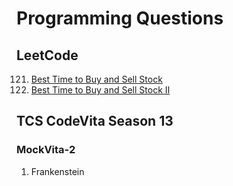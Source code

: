 # Programming Questions

## LeetCode

121. [Best Time to Buy and Sell Stock](https://leetcode.com/problems/best-time-to-buy-and-sell-stock/)
122. [Best Time to Buy and Sell Stock II](https://leetcode.com/problems/best-time-to-buy-and-sell-stock-ii/)

## TCS CodeVita Season 13

### MockVita-2

1. Frankenstein
